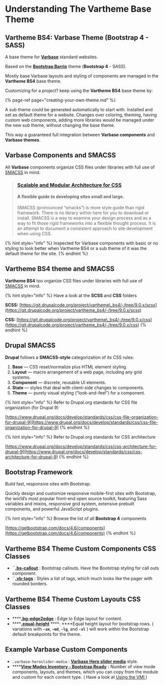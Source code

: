 # Understanding The Vartheme Base Theme

## Vartheme BS4: Varbase Theme \(Bootstrap 4 - SASS\)

A base theme for [**Varbase**](https://www.drupal.org/project/varbase) standard websites.

Based on the [**Bootstrap Barrio**](https://www.drupal.org/project/bootstrap_barrio) theme \(**Bootstrap 4** - SASS\).

Mostly base Varbase layouts and styling of components are managed in the **Vartheme BS4** base theme.

Customizing for a project? keep using the **Vartheme BS4** base theme by:

{% page-ref page="creating-your-own-theme.md" %}

A sub theme could be generated automatically to start with. Installed and set as default theme for a website. Changes over coloring, theming, having custom web components, adding more libraries would be managed under the new sub theme, without changing the base theme.

This way a guaranteed full integration between **Varbase components** and **Varbase themes**.

## Varbase Components and SMACSS

All **Varbase** components organize CSS files under libraries with full use of [SMACSS](http://smacss.com/book/) in mind.

> ### [Scalable and Modular Architecture for CSS](http://smacss.com/)
>
> #### A flexible guide to developing sites small and large.
>
> SMACSS \(pronounced “smacks”\) is more style guide than rigid framework. There is no library within here for you to download or install. SMACSS is a way to examine your design process and as a way to fit those rigid frameworks into a flexible thought process. It is an attempt to document a consistent approach to site development when using CSS.

{% hint style="info" %}
Inspected for Varbase components with basic or no styling to look better when Vartheme BS4 or a sub theme of it was the default theme for the site.
{% endhint %}

## Vartheme BS4 theme and SMACSS

**Vartheme BS4** too organize CSS files under libraries with full use of [SMACSS](http://smacss.com/book/) in mind.

{% hint style="info" %}
Have a look at the **SCSS** and **CSS** folders

**SCSS:** [https://git.drupalcode.org/project/vartheme\_bs4/-/tree/9.0.x/scss](https://git.drupalcode.org/project/vartheme_bs4/-/tree/9.0.x/scss)

**CSS:** [https://git.drupalcode.org/project/vartheme\_bs4/-/tree/9.0.x/css](https://git.drupalcode.org/project/vartheme_bs4/-/tree/9.0.x/css)
{% endhint %}



## Drupal SMACSS

**Drupal** follows a **SMACSS-style** categorization of its CSS rules:

1. **Base** — CSS reset/normalize plus HTML element styling.
2. **Layout** — macro arrangement of a web page, including any grid systems.
3. **Component** — discrete, reusable UI elements.
4. **State** — styles that deal with client-side changes to components.
5. **Theme** — purely visual styling \(“look-and-feel”\) for a component.



{% hint style="info" %}
Refer to Drupal.org standards for CSS file organization \(for Drupal 9\)

[https://www.drupal.org/docs/develop/standards/css/css-file-organization-for-drupal-9](https://www.drupal.org/docs/develop/standards/css/css-file-organization-for-drupal-9)
{% endhint %}

{% hint style="info" %}
Refer to Drupal.org standards for CSS architecture

[https://www.drupal.org/docs/develop/standards/css/css-architecture-for-drupal-9](https://www.drupal.org/docs/develop/standards/css/css-architecture-for-drupal-9)
{% endhint %}

## Bootstrap Framework

Build fast, responsive sites with Bootstrap.

Quickly design and customize responsive mobile-first sites with Bootstrap, the world’s most popular front-end open source toolkit, featuring Sass variables and mixins, responsive grid system, extensive prebuilt components, and powerful JavaScript plugins.

{% hint style="info" %}
Browse the list of all **Bootstrap 4** components

[https://getbootstrap.com/docs/4.6/components](https://getbootstrap.com/docs/4.6/components)
{% endhint %}

## Vartheme BS4 Theme Custom Components CSS Classes

* \`\`[**.bs-callout**](https://git.drupalcode.org/project/vartheme_bs4/-/blob/9.0.x/scss/components/bs-callouts.component.scss) : Bootstrap callouts. Have the Bootstrap styling for call outs component.
* \`\`[**.vb-tags**](https://git.drupalcode.org/project/vartheme_bs4/-/blob/9.0.x/scss/components/vb-tags.component.scss) : Styles a list of tags, which much looks like the pager with rounded borders.

## Vartheme BS4 Theme Custom Layouts CSS Classes

* \*\*\*\*[**.bg-edge2edge**](https://git.drupalcode.org/project/vartheme_bs4/-/blob/9.0.x/scss/layout/edge2edge.layout.scss) : Edge to Edge layout for content.
* \*\*\*\*[**.equal-height**](https://git.drupalcode.org/project/vartheme_bs4/-/blob/9.0.x/scss/layout/equal-height.layout.scss) ****: ****Equal height layout for bootstrap rows. \( variations with _**`-sm`**_, **`-md`**, **`-lg`**, and **`-xl`** \) will work within the Bootstrap default breakpoints for the theme.



## Example Varbase Custom Components

* `.varbase-heroslider-media` : [**Varbase Hero slider media**](https://www.drupal.org/project/varbase_heroslider_media) style.
* \*\*\*\*[**View Modes Inventory - Bootstrap Ready**](https://www.drupal.org/project/vmi) **:** Number of view mode components, layouts, and themes, which you can copy from the module and custom for each content type. \( Have a look at [Using the VMI ](../configuring-a-varbase-site/using-view-modes-inventory.md)\)

